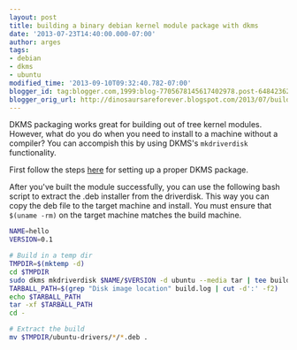 ```yaml
---
layout: post
title: building a binary debian kernel module package with dkms
date: '2013-07-23T14:40:00.000-07:00'
author: arges
tags:
- debian
- dkms
- ubuntu
modified_time: '2013-09-10T09:32:40.782-07:00'
blogger_id: tag:blogger.com,1999:blog-7705678145617402978.post-6484236259965645454
blogger_orig_url: http://dinosaursareforever.blogspot.com/2013/07/building-binary-debian-kernel-module.html
---
```


DKMS packaging works great for building out of tree kernel modules. However,
what do you do when you need to install to a machine without a compiler? You
can accompish this by using DKMS's `mkdriverdisk` functionality.

First follow the steps [here][1] for setting up a proper DKMS package.

After you've built the module successfully, you can use the following bash
script to extract the .deb installer from the driverdisk. This way you can copy
the deb file to the target machine and install. You must ensure that `$(uname -rm)`
on the target machine matches the build machine.

~~~bash
NAME=hello
VERSION=0.1

# Build in a temp dir
TMPDIR=$(mktemp -d)
cd $TMPDIR
sudo dkms mkdriverdisk $NAME/$VERSION -d ubuntu --media tar | tee build.log
TARBALL_PATH=$(grep "Disk image location" build.log | cut -d':' -f2)
echo $TARBALL_PATH
tar -xf $TARBALL_PATH
cd -

# Extract the build
mv $TMPDIR/ubuntu-drivers/*/*.deb .
~~~

[1]: https://wiki.ubuntu.com/Kernel/Dev/DKMSPackaging

